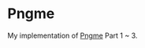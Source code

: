# Pngme

My implementation of [Pngme](https://picklenerd.github.io/pngme_book/introduction.html) Part 1 ~ 3.
